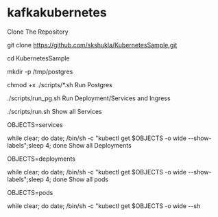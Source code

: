 # kafkakubernetes

Clone The Repository

git clone https://github.com/skshukla/KubernetesSample.git

cd KubernetesSample

mkdir -p /tmp/postgres

chmod +x ./scripts/*.sh
Run Postgres

./scripts/run_pg.sh
Run Deployment/Services and Ingress

./scripts/run.sh
Show all Services

OBJECTS=services

while clear; do date; /bin/sh -c "kubectl get $OBJECTS  -o wide --show-labels";sleep 4; done
Show all Deployments

OBJECTS=deployments

while clear; do date; /bin/sh -c "kubectl get $OBJECTS  -o wide --show-labels";sleep 4; done
Show all pods

OBJECTS=pods

while clear; do date; /bin/sh -c "kubectl get $OBJECTS  -o wide --sh

